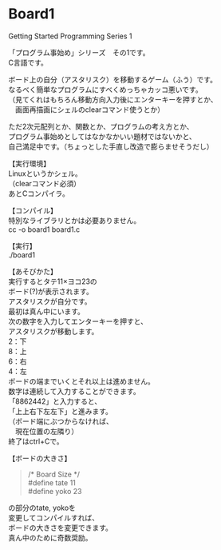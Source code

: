 # Board1
Getting Started Programming Series 1  
  

「プログラム事始め」シリーズ　その1です。  
C言語です。


ボード上の自分（アスタリスク）を移動するゲーム（ふう）です。  
なるべく簡単なプログラムにすべくめっちゃカッコ悪いです。  
（見てくれはもちろん移動方向入力後にエンターキーを押すとか、  
　画面再描画にシェルのclearコマンド使うとか）  


ただ2次元配列とか、関数とか、プログラムの考え方とか、  
プログラム事始めとしてはなかなかいい題材ではないかと、  
自己満足中です。（ちょっとした手直し改造で膨らませそうだし）  


【実行環境】  
Linuxというかシェル。  
（clearコマンド必須）  
あとCコンパイラ。  


【コンパイル】  
特別なライブラリとかは必要ありません。  
cc -o board1 board1.c  


【実行】  
./board1  


【あそびかた】  
実行するとタテ11×ヨコ23の  
ボード(?)が表示されます。  
アスタリスクが自分です。  
最初は真ん中にいます。  
次の数字を入力してエンターキーを押すと、  
アスタリスクが移動します。  
2：下  
8：上  
6：右  
4：左  
ボードの端までいくとそれ以上は進めません。  
数字は連続して入力することができます。  
「8862442」と入力すると、  
「上上右下左左下」と進みます。  
（ボード端にぶつからなければ、  
　現在位置の左隣り）  
終了はctrl+Cで。  


【ボードの大きさ】  
>/* Board Size */  
>#define tate 11  
>#define yoko 23  

の部分のtate, yokoを  
変更してコンパイルすれば、  
ボードの大きさを変更できます。  
真ん中のために奇数奨励。  
